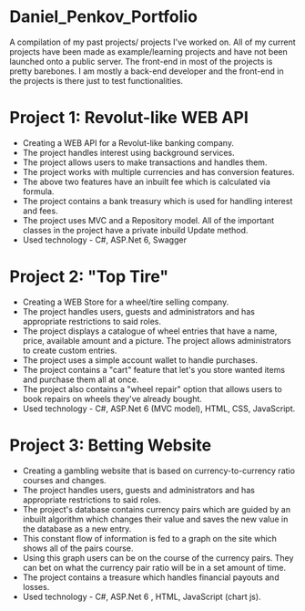 # Daniel_Penkov_Portfolio
A compilation of my past projects/ projects I've worked on. All of my current projects have been made as example/learning projects and have not been launched onto a public server.
The front-end in most of the projects is pretty barebones. I am mostly a back-end developer and the front-end in the projects is there just to test functionalities. 

# Project 1: Revolut-like WEB API
* Creating a WEB API for a Revolut-like banking company.
* The project handles interest using background services.
* The project allows users to make transactions and handles them.
* The project works with multiple currencies and has conversion features.
* The above two features have an inbuilt fee which is calculated via formula.
* The project contains a bank treasury which is used for handling interest and fees.
* The project uses MVC and a Repository model. All of the important classes in the project have a private inbuild Update method.
* Used technology - C#, ASP.Net 6, Swagger
 
# Project 2: "Top Tire"
* Creating a WEB Store for a wheel/tire selling company.
* The project handles users, guests and administrators and has appropriate restrictions to said roles.
* The project displays a catalogue of wheel entries that have a name, price, available amount and a picture. The project allows administrators to create custom entries.
* The project uses a simple account wallet to handle purchases.
* The project contains a "cart" feature that let's you store wanted items and purchase them all at once.
* The project also contains a "wheel repair" option that allows users to book repairs on wheels they've already bought.
* Used technology - C#, ASP.Net 6 (MVC model), HTML, CSS, JavaScript.

# Project 3: Betting Website
* Creating a gambling website that is based on currency-to-currency ratio courses and changes.
* The project handles users, guests and administrators and has appropriate restrictions to said roles.
* The project's database contains currency pairs which are guided by an inbuilt algorithm which changes their value and saves the new value in the database as a new entry.
* This constant flow of information is fed to a graph on the site which shows all of the pairs course.
* Using this graph users can be on the course of the currency pairs. They can bet on what the currency pair ratio will be in a set amount of time.
* The project contains a treasure which handles financial payouts and losses.
* Used technology - C#, ASP.Net 6 , HTML, JavaScript (chart js).
